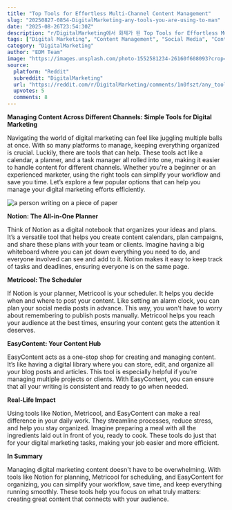 ```yaml
---
title: "Top Tools for Effortless Multi-Channel Content Management"
slug: "20250827-0854-DigitalMarketing-any-tools-you-are-using-to-man"
date: "2025-08-26T23:54:30Z"
description: "r/DigitalMarketing에서 화제가 된 Top Tools for Effortless Multi-Channel Content Management에 대한 깊이 있는 분석과 인사이트"
tags: ["Digital Marketing", "Content Management", "Social Media", "Content Creation"]
category: "DigitalMarketing"
author: "EDM Team"
image: "https://images.unsplash.com/photo-1552581234-26160f608093?crop=entropy&cs=tinysrgb&fit=max&fm=jpg&ixid=M3w3OTU0NDF8MHwxfHNlYXJjaHw0Mnx8ZGlnaXRhbCUyMG1hcmtldGluZ3xlbnwxfDB8fHwxNzU2MjUyNDU3fDA&ixlib=rb-4.1.0&q=80&w=1080"
source:
  platform: "Reddit"
  subreddit: "DigitalMarketing"
  url: "https://reddit.com/r/DigitalMarketing/comments/1n0fszt/any_tools_you_are_using_to_manage_contents_for/"
  upvotes: 5
  comments: 8
---
```


**Managing Content Across Different Channels: Simple Tools for Digital Marketing**

Navigating the world of digital marketing can feel like juggling multiple balls at once. With so many platforms to manage, keeping everything organized is crucial. Luckily, there are tools that can help. These tools act like a calendar, a planner, and a task manager all rolled into one, making it easier to handle content for different channels. Whether you're a beginner or an experienced marketer, using the right tools can simplify your workflow and save you time. Let’s explore a few popular options that can help you manage your digital marketing efforts efficiently.

![a person writing on a piece of paper](https://images.unsplash.com/photo-1657727534668-4104c475b292?crop=entropy&cs=tinysrgb&fit=max&fm=jpg&ixid=M3w3OTU0NDF8MHwxfHNlYXJjaHwxMnx8c2VvfGVufDF8MHx8fDE3NTYyNTI0NTd8MA&ixlib=rb-4.1.0&q=80&w=1080)

**Notion: The All-in-One Planner**

Think of Notion as a digital notebook that organizes your ideas and plans. It’s a versatile tool that helps you create content calendars, plan campaigns, and share these plans with your team or clients. Imagine having a big whiteboard where you can jot down everything you need to do, and everyone involved can see and add to it. Notion makes it easy to keep track of tasks and deadlines, ensuring everyone is on the same page.

**Metricool: The Scheduler**

If Notion is your planner, Metricool is your scheduler. It helps you decide when and where to post your content. Like setting an alarm clock, you can plan your social media posts in advance. This way, you won't have to worry about remembering to publish posts manually. Metricool helps you reach your audience at the best times, ensuring your content gets the attention it deserves.

**EasyContent: Your Content Hub**

EasyContent acts as a one-stop shop for creating and managing content. It’s like having a digital library where you can store, edit, and organize all your blog posts and articles. This tool is especially helpful if you’re managing multiple projects or clients. With EasyContent, you can ensure that all your writing is consistent and ready to go when needed.

**Real-Life Impact**

Using tools like Notion, Metricool, and EasyContent can make a real difference in your daily work. They streamline processes, reduce stress, and help you stay organized. Imagine preparing a meal with all the ingredients laid out in front of you, ready to cook. These tools do just that for your digital marketing tasks, making your job easier and more efficient.

**In Summary**

Managing digital marketing content doesn't have to be overwhelming. With tools like Notion for planning, Metricool for scheduling, and EasyContent for organizing, you can simplify your workflow, save time, and keep everything running smoothly. These tools help you focus on what truly matters: creating great content that connects with your audience.